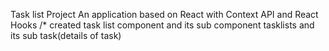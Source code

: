 Task list Project 
    An application based on React with Context API and React Hooks
/* created task list component  and its sub component tasklists and its sub task(details of task)
